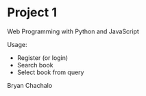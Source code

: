 # Project 1

Web Programming with Python and JavaScript

Usage:
  - Register (or login)
  - Search book
  - Select book from query

Bryan Chachalo
